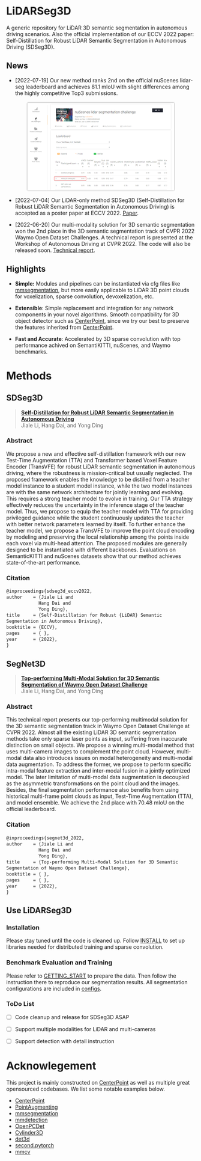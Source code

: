 # LiDARSeg3D


A generic repository for LiDAR 3D semantic segmentation in autonomous driving scenarios. Also the official implementation of our ECCV 2022 paper: Self-Distillation for Robust LiDAR Semantic Segmentation in Autonomous Driving (SDSeg3D).



## News

<!-- - [2022-07-14] Initial release for the implementation of SDSeg3D.   -->
- [2022-07-19] Our new method ranks 2nd on the official nuScenes lidar-seg leaderboard and achieves 81.1 mIoU with slight differences among the highly competitive Top3 submissions.

<p align="center"> <img src='docs/semnusc_leaderboard.png' align="center" height="240px"> </p>

- [2022-07-04] Our LiDAR-only method SDSeg3D (Self-Distillation for Robust LiDAR Semantic Segmentation in Autonomous Driving) is accepted as a poster paper at ECCV 2022. [Paper](add_url).

- [2022-06-20] Our multi-modality solution for 3D semantic segmentation won the 2nd place in the 3D semantic segmentation track of CVPR 2022 Waymo Open Dataset Challenges. A technical report is presented at the Workshop of Autonomous Driving at CVPR 2022. The code will also be released soon. [Technical report](https://storage.googleapis.com/waymo-uploads/files/research/3DSemSeg/3DSemseg_SegNet3DV2.pdf). 

<!-- ## Contact
Any questions or suggestions are welcome! 

Jiale Li [jialeli@zju.edu.cn](mailto:jialeli@zju.edu.cn) (ZJU), and
Hang Dai [hang.dai.cs@gmail.com](mailto:hang.dai.cs@gmail.com) (MBZUAI) -->


## Highlights

- **Simple:** Modules and pipelines can be instantiated via cfg files like [mmsegmentation](add_url), but more easily applicable to LiDAR 3D point clouds for voxelization, sparse convolution, devoxelization, etc. 

- **Extensible**: Simple replacement and integration for any network components in your novel algorithms. Smooth compatibility for 3D object detector such as [CenterPoint](https://github.com/tianweiy/CenterPoint), since we try our best to preserve the features inherited from [CenterPoint](https://github.com/tianweiy/CenterPoint). 

- **Fast and Accurate**: Accelerated by 3D sparse convolution with top performance achived on SemantiKITTI, nuScenes, and Waymo benchmarks. 




# Methods
## SDSeg3D
> [**Self-Distillation for Robust LiDAR Semantic Segmentation in Autonomous Driving**](add_url)            
> Jiale Li, Hang Dai, and Yong Ding        
 

### Abstract
We propose a new and effective self-distillation framework with our new Test-Time Augmentation (TTA) and Transformer based Voxel Feature Encoder (TransVFE) for robust LiDAR semantic segmentation in autonomous driving, where the robustness is mission-critical but usually neglected. The proposed framework enables the knowledge to be distilled from a teacher model instance to a student model instance, while the two model instances are with the same network architecture for jointly learning and evolving. This requires a strong teacher model to evolve in training. Our TTA strategy effectively reduces the uncertainty in the inference stage of the teacher model. Thus, we propose to equip the teacher model with TTA for providing privileged guidance while the student continuously updates the teacher with better network parameters learned by itself. To further enhance the teacher model, we propose a TransVFE to improve the point cloud encoding by modeling and preserving the local relationship among the points inside each voxel via multi-head attention. The proposed modules are generally designed to be instantiated with different backbones. Evaluations on SemanticKITTI and nuScenes datasets show that our method achieves state-of-the-art performance. 


### Citation
    @inproceedings{sdseg3d_eccv2022,
    author    = {Jiale Li and
                Hang Dai and
                Yong Ding},
    title     = {Self-Distillation for Robust {LiDAR} Semantic Segmentation in Autonomous Driving},
    booktitle = {ECCV},
    pages     = { },
    year      = {2022},
    }

## SegNet3D
> [**Top-performing Multi-Modal Solution for 3D Semantic Segmentation of Waymo Open Dataset Challenge**](https://storage.googleapis.com/waymo-uploads/files/research/3DSemSeg/3DSemseg_SegNet3DV2.pdf)            
> Jiale Li, Hang Dai, and Yong Ding       

### Abstract
This technical report presents our top-performing multimodal solution for the 3D semantic segmentation track in Waymo Open Dataset Challenge at CVPR 2022. Almost all the existing LiDAR 3D semantic segmentation methods take only sparse laser points as input, suffering from inaccurate distinction on small objects. We propose a winning multi-modal method that uses multi-camera images to complement the point cloud. However, multi-modal data also introduces issues on modal heterogeneity and multi-modal data augmentation. To address the former, we propose to perform specific intra-modal feature extraction and inter-modal fusion in a jointly optimized model. The later limitation of multi-modal data augmentation is decoupled as the asymmetric transformations on the point cloud and the images. Besides, the final segmentation performance also benefits from using historical multi-frame point clouds as input, Test-Time Augmentation (TTA), and model ensemble. We achieve the 2nd place with 70.48 mIoU on the official leaderboard.

### Citation
    @inproceedings{segnet3d_2022,
    author    = {Jiale Li and
                Hang Dai and
                Yong Ding},
    title     = {Top-performing Multi-Modal Solution for 3D Semantic Segmentation of Waymo Open Dataset Challenge},
    booktitle = { },
    pages     = { },
    year      = {2022},
    }

## Use LiDARSeg3D


### Installation
Please stay tuned until the code is cleaned up.
Follow [INSTALL](docs/INSTALL.md) to set up libraries needed for distributed training and sparse convolution.

### Benchmark Evaluation and Training 

Please refer to [GETTING_START](docs/GETTING_START.md) to prepare the data. Then follow the instruction there to reproduce our segmentation results. All segmentation configurations are included in [configs](configs).



### ToDo List
- [ ] Code cleanup and release for SDSeg3D ASAP
- [ ] Support multiple modalities for LiDAR and multi-cameras 
- [ ] Support detection with detail instruction




# Acknowlegement
This project is mainly constructed on [CenterPoint](https://github.com/tianweiy/CenterPoint) as well as multiple great opensourced codebases. We list some notable examples below. 

* [CenterPoint](https://github.com/tianweiy/CenterPoint)
* [PointAugmenting](https://github.com/VISION-SJTU/PointAugmenting)
* [mmsegmentation](https://github.com/open-mmlab/mmsegmentation)
* [mmdetection](https://github.com/open-mmlab/mmdetection)
* [OpenPCDet](https://github.com/open-mmlab/OpenPCDet)
* [Cylinder3D](https://github.com/xinge008/Cylinder3D)
* [det3d](https://github.com/poodarchu/det3d)
* [second.pytorch](https://github.com/traveller59/second.pytorch)
* [mmcv](https://github.com/open-mmlab/mmcv)